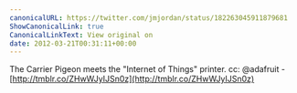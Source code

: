 ```yaml
---
canonicalURL: https://twitter.com/jmjordan/status/182263045911879681
ShowCanonicalLink: true
CanonicalLinkText: View original on
date: 2012-03-21T00:31:11+00:00
---
```

The Carrier Pigeon meets the "Internet of Things" printer. cc: @adafruit - [http://tmblr.co/ZHwWJyIJSn0z](http://tmblr.co/ZHwWJyIJSn0z)